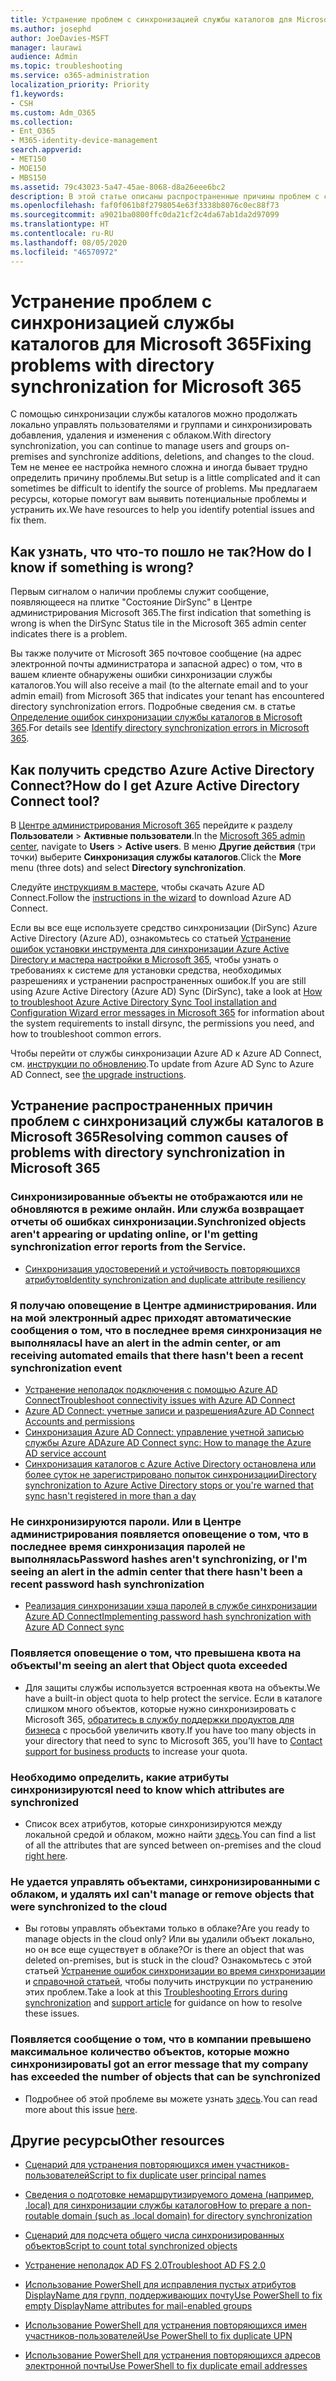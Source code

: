 ```yaml
---
title: Устранение проблем с синхронизацией службы каталогов для Microsoft 365
ms.author: josephd
author: JoeDavies-MSFT
manager: laurawi
audience: Admin
ms.topic: troubleshooting
ms.service: o365-administration
localization_priority: Priority
f1.keywords:
- CSH
ms.custom: Adm_O365
ms.collection:
- Ent_O365
- M365-identity-device-management
search.appverid:
- MET150
- MOE150
- MBS150
ms.assetid: 79c43023-5a47-45ae-8068-d8a26eee6bc2
description: В этой статье описаны распространенные причины проблем с синхронизацией службы каталогов в Office 365, а также несколько способов их решения.
ms.openlocfilehash: faf0f061b8f2798054e63f3338b8076c0ec88f73
ms.sourcegitcommit: a9021ba0800ffc0da21cf2c4da67ab1da2d97099
ms.translationtype: HT
ms.contentlocale: ru-RU
ms.lasthandoff: 08/05/2020
ms.locfileid: "46570972"
---
```

# <a name="fixing-problems-with-directory-synchronization-for-microsoft-365"></a><span data-ttu-id="3f117-103">Устранение проблем с синхронизацией службы каталогов для Microsoft 365</span><span class="sxs-lookup"><span data-stu-id="3f117-103">Fixing problems with directory synchronization for Microsoft 365</span></span>

<span data-ttu-id="3f117-104">С помощью синхронизации службы каталогов можно продолжать локально управлять пользователями и группами и синхронизировать добавления, удаления и изменения с облаком.</span><span class="sxs-lookup"><span data-stu-id="3f117-104">With directory synchronization, you can continue to manage users and groups on-premises and synchronize additions, deletions, and changes to the cloud.</span></span> <span data-ttu-id="3f117-105">Тем не менее ее настройка немного сложна и иногда бывает трудно определить причину проблемы.</span><span class="sxs-lookup"><span data-stu-id="3f117-105">But setup is a little complicated and it can sometimes be difficult to identify the source of problems.</span></span> <span data-ttu-id="3f117-106">Мы предлагаем ресурсы, которые помогут вам выявить потенциальные проблемы и устранить их.</span><span class="sxs-lookup"><span data-stu-id="3f117-106">We have resources to help you identify potential issues and fix them.</span></span>
  
## <a name="how-do-i-know-if-something-is-wrong"></a><span data-ttu-id="3f117-107">Как узнать, что что-то пошло не так?</span><span class="sxs-lookup"><span data-stu-id="3f117-107">How do I know if something is wrong?</span></span>

<span data-ttu-id="3f117-108">Первым сигналом о наличии проблемы служит сообщение, появляющееся на плитке "Состояние DirSync" в Центре администрирования Microsoft 365.</span><span class="sxs-lookup"><span data-stu-id="3f117-108">The first indication that something is wrong is when the DirSync Status tile in the Microsoft 365 admin center indicates there is a problem.</span></span>
  
<span data-ttu-id="3f117-109">Вы также получите от Microsoft 365 почтовое сообщение (на адрес электронной почты администратора и запасной адрес) о том, что в вашем клиенте обнаружены ошибки синхронизации службы каталогов.</span><span class="sxs-lookup"><span data-stu-id="3f117-109">You will also receive a mail (to the alternate email and to your admin email) from Microsoft 365 that indicates your tenant has encountered directory synchronization errors.</span></span> <span data-ttu-id="3f117-110">Подробные сведения см. в статье [Определение ошибок синхронизации службы каталогов в Microsoft 365](identify-directory-synchronization-errors.md).</span><span class="sxs-lookup"><span data-stu-id="3f117-110">For details see [Identify directory synchronization errors in Microsoft 365](identify-directory-synchronization-errors.md).</span></span>
  
## <a name="how-do-i-get-azure-active-directory-connect-tool"></a><span data-ttu-id="3f117-111">Как получить средство Azure Active Directory Connect?</span><span class="sxs-lookup"><span data-stu-id="3f117-111">How do I get Azure Active Directory Connect tool?</span></span>

<span data-ttu-id="3f117-112">В [Центре администрирования Microsoft 365](https://admin.microsoft.com) перейдите к разделу **Пользователи** \> **Активные пользователи**.</span><span class="sxs-lookup"><span data-stu-id="3f117-112">In the [Microsoft 365 admin center](https://admin.microsoft.com), navigate to **Users** \> **Active users**.</span></span> <span data-ttu-id="3f117-113">В меню **Другие действия** (три точки) выберите **Синхронизация службы каталогов**.</span><span class="sxs-lookup"><span data-stu-id="3f117-113">Click the **More** menu (three dots) and select **Directory synchronization**.</span></span> 
  
<span data-ttu-id="3f117-114">Следуйте [инструкциям в мастере](set-up-directory-synchronization.md), чтобы скачать Azure AD Connect.</span><span class="sxs-lookup"><span data-stu-id="3f117-114">Follow the [instructions in the wizard](set-up-directory-synchronization.md) to download Azure AD Connect.</span></span> 
  
<span data-ttu-id="3f117-115">Если вы все еще используете средство синхронизации (DirSync) Azure Active Directory (Azure AD), ознакомьтесь со статьей [Устранение ошибок установки инструмента для синхронизации Azure Active Directory и мастера настройки в Microsoft 365](https://go.microsoft.com/fwlink/p/?LinkId=396717), чтобы узнать о требованиях к системе для установки средства, необходимых разрешениях и устранении распространенных ошибок.</span><span class="sxs-lookup"><span data-stu-id="3f117-115">If you are still using Azure Active Directory (Azure AD) Sync (DirSync), take a look at [How to troubleshoot Azure Active Directory Sync Tool installation and Configuration Wizard error messages in Microsoft 365](https://go.microsoft.com/fwlink/p/?LinkId=396717) for information about the system requirements to install dirsync, the permissions you need, and how to troubleshoot common errors.</span></span> 
  
<span data-ttu-id="3f117-116">Чтобы перейти от службы синхронизации Azure AD к Azure AD Connect, см. [инструкции по обновлению](https://go.microsoft.com/fwlink/p/?LinkId=733240).</span><span class="sxs-lookup"><span data-stu-id="3f117-116">To update from Azure AD Sync to Azure AD Connect, see [the upgrade instructions](https://go.microsoft.com/fwlink/p/?LinkId=733240).</span></span>
  
## <a name="resolving-common-causes-of-problems-with-directory-synchronization-in-microsoft-365"></a><span data-ttu-id="3f117-117">Устранение распространенных причин проблем с синхронизаций службы каталогов в Microsoft 365</span><span class="sxs-lookup"><span data-stu-id="3f117-117">Resolving common causes of problems with directory synchronization in Microsoft 365</span></span>

### <a name="synchronized-objects-arent-appearing-or-updating-online-or-im-getting-synchronization-error-reports-from-the-service"></a><span data-ttu-id="3f117-118">Синхронизированные объекты не отображаются или не обновляются в режиме онлайн. Или служба возвращает отчеты об ошибках синхронизации.</span><span class="sxs-lookup"><span data-stu-id="3f117-118">Synchronized objects aren't appearing or updating online, or I'm getting synchronization error reports from the Service.</span></span>

- [<span data-ttu-id="3f117-119">Синхронизация удостоверений и устойчивость повторяющихся атрибутов</span><span class="sxs-lookup"><span data-stu-id="3f117-119">Identity synchronization and duplicate attribute resiliency</span></span>](https://docs.microsoft.com/azure/active-directory/hybrid/how-to-connect-syncservice-duplicate-attribute-resiliency)

### <a name="i-have-an-alert-in-the-admin-center-or-am-receiving-automated-emails-that-there-hasnt-been-a-recent-synchronization-event"></a><span data-ttu-id="3f117-120">Я получаю оповещение в Центре администрирования. Или на мой электронный адрес приходят автоматические сообщения о том, что в последнее время синхронизация не выполнялась</span><span class="sxs-lookup"><span data-stu-id="3f117-120">I have an alert in the admin center, or am receiving automated emails that there hasn't been a recent synchronization event</span></span>
- [<span data-ttu-id="3f117-121">Устранение неполадок подключения с помощью Azure AD Connect</span><span class="sxs-lookup"><span data-stu-id="3f117-121">Troubleshoot connectivity issues with Azure AD Connect</span></span>](https://docs.microsoft.com/azure/active-directory/hybrid/tshoot-connect-connectivity)
- [<span data-ttu-id="3f117-122">Azure AD Connect: учетные записи и разрешения</span><span class="sxs-lookup"><span data-stu-id="3f117-122">Azure AD Connect Accounts and permissions</span></span>](https://go.microsoft.com/fwlink/p/?LinkId=820598)
- [<span data-ttu-id="3f117-123">Синхронизация Azure AD Connect: управление учетной записью службы Azure AD</span><span class="sxs-lookup"><span data-stu-id="3f117-123">Azure AD Connect sync: How to manage the Azure AD service account</span></span>](https://docs.microsoft.com/azure/active-directory/hybrid/how-to-connect-azureadaccount)
- [<span data-ttu-id="3f117-124">Синхронизация каталогов с Azure Active Directory остановлена или более суток не зарегистрировано попыток синхронизации</span><span class="sxs-lookup"><span data-stu-id="3f117-124">Directory synchronization to Azure Active Directory stops or you're warned that sync hasn't registered in more than a day</span></span>](https://support.microsoft.com/help/2882421/directory-synchronization-to-azure-active-directory-stops-or-you-re-warned-that-sync-hasn-t-registered-in-more-than-a-day)

### <a name="password-hashes-arent-synchronizing-or-im-seeing-an-alert-in-the-admin-center-that-there-hasnt-been-a-recent-password-hash-synchronization"></a><span data-ttu-id="3f117-125">Не синхронизируются пароли. Или в Центре администрирования появляется оповещение о том, что в последнее время синхронизация паролей не выполнялась</span><span class="sxs-lookup"><span data-stu-id="3f117-125">Password hashes aren't synchronizing, or I'm seeing an alert in the admin center that there hasn't been a recent password hash synchronization</span></span>
- [<span data-ttu-id="3f117-126">Реализация синхронизации хэша паролей в службе синхронизации Azure AD Connect</span><span class="sxs-lookup"><span data-stu-id="3f117-126">Implementing password hash synchronization with Azure AD Connect sync</span></span>](https://docs.microsoft.com/azure/active-directory/hybrid/how-to-connect-password-hash-synchronization)

### <a name="im-seeing-an-alert-that-object-quota-exceeded"></a><span data-ttu-id="3f117-127">Появляется оповещение о том, что превышена квота на объекты</span><span class="sxs-lookup"><span data-stu-id="3f117-127">I'm seeing an alert that Object quota exceeded</span></span>
- <span data-ttu-id="3f117-128">Для защиты службы используется встроенная квота на объекты.</span><span class="sxs-lookup"><span data-stu-id="3f117-128">We have a built-in object quota to help protect the service.</span></span> <span data-ttu-id="3f117-129">Если в каталоге слишком много объектов, которые нужно синхронизировать с Microsoft 365, [обратитесь в службу поддержки продуктов для бизнеса](https://support.office.com/article/32a17ca7-6fa0-4870-8a8d-e25ba4ccfd4b) с просьбой увеличить квоту.</span><span class="sxs-lookup"><span data-stu-id="3f117-129">If you have too many objects in your directory that need to sync to Microsoft 365, you'll have to [Contact support for business products](https://support.office.com/article/32a17ca7-6fa0-4870-8a8d-e25ba4ccfd4b) to increase your quota.</span></span>

### <a name="i-need-to-know-which-attributes-are-synchronized"></a><span data-ttu-id="3f117-130">Необходимо определить, какие атрибуты синхронизируются</span><span class="sxs-lookup"><span data-stu-id="3f117-130">I need to know which attributes are synchronized</span></span>
- <span data-ttu-id="3f117-131">Список всех атрибутов, которые синхронизируются между локальной средой и облаком, можно найти [здесь](https://go.microsoft.com/fwlink/p/?LinkId=396719).</span><span class="sxs-lookup"><span data-stu-id="3f117-131">You can find a list of all the attributes that are synced between on-premises and the cloud [right here](https://go.microsoft.com/fwlink/p/?LinkId=396719).</span></span>

### <a name="i-cant-manage-or-remove-objects-that-were-synchronized-to-the-cloud"></a><span data-ttu-id="3f117-132">Не удается управлять объектами, синхронизированными с облаком, и удалять их</span><span class="sxs-lookup"><span data-stu-id="3f117-132">I can't manage or remove objects that were synchronized to the cloud</span></span>
- <span data-ttu-id="3f117-133">Вы готовы управлять объектами только в облаке?</span><span class="sxs-lookup"><span data-stu-id="3f117-133">Are you ready to manage objects in the cloud only?</span></span> <span data-ttu-id="3f117-134">Или вы удалили объект локально, но он все еще существует в облаке?</span><span class="sxs-lookup"><span data-stu-id="3f117-134">Or is there an object that was deleted on-premises, but is stuck in the cloud?</span></span> <span data-ttu-id="3f117-135">Ознакомьтесь с этой статьей [Устранение ошибок синхронизации во время синхронизации](https://go.microsoft.com/fwlink/p/?linkid=842044) и [справочной статьей](https://go.microsoft.com/fwlink/p/?LinkId=396720), чтобы получить инструкции по устранению этих проблем.</span><span class="sxs-lookup"><span data-stu-id="3f117-135">Take a look at this [Troubleshooting Errors during synchronization](https://go.microsoft.com/fwlink/p/?linkid=842044) and [support article](https://go.microsoft.com/fwlink/p/?LinkId=396720) for guidance on how to resolve these issues.</span></span>

### <a name="i-got-an-error-message-that-my-company-has-exceeded-the-number-of-objects-that-can-be-synchronized"></a><span data-ttu-id="3f117-136">Появляется сообщение о том, что в компании превышено максимальное количество объектов, которые можно синхронизировать</span><span class="sxs-lookup"><span data-stu-id="3f117-136">I got an error message that my company has exceeded the number of objects that can be synchronized</span></span>
- <span data-ttu-id="3f117-137">Подробнее об этой проблеме вы можете узнать [здесь](https://go.microsoft.com/fwlink/p/?LinkId=396721).</span><span class="sxs-lookup"><span data-stu-id="3f117-137">You can read more about this issue [here](https://go.microsoft.com/fwlink/p/?LinkId=396721).</span></span>
   
## <a name="other-resources"></a><span data-ttu-id="3f117-138">Другие ресурсы</span><span class="sxs-lookup"><span data-stu-id="3f117-138">Other resources</span></span>

- [<span data-ttu-id="3f117-139">Сценарий для устранения повторяющихся имен участников-пользователей</span><span class="sxs-lookup"><span data-stu-id="3f117-139">Script to fix duplicate user principal names</span></span>](https://go.microsoft.com/fwlink/p/?LinkId=396725)
    
- [<span data-ttu-id="3f117-140">Сведения о подготовке немаршрутизируемого домена (например, .local) для синхронизации службы каталогов</span><span class="sxs-lookup"><span data-stu-id="3f117-140">How to prepare a non-routable domain (such as .local domain) for directory synchronization</span></span>](prepare-a-non-routable-domain-for-directory-synchronization.md)
    
- [<span data-ttu-id="3f117-141">Сценарий для подсчета общего числа синхронизированных объектов</span><span class="sxs-lookup"><span data-stu-id="3f117-141">Script to count total synchronized objects</span></span>](https://go.microsoft.com/fwlink/p/?LinkId=396726)
    
- [<span data-ttu-id="3f117-142">Устранение неполадок AD FS 2.0</span><span class="sxs-lookup"><span data-stu-id="3f117-142">Troubleshoot AD FS 2.0</span></span>](https://go.microsoft.com/fwlink/p/?LinkId=396727)
    
- [<span data-ttu-id="3f117-143">Использование PowerShell для исправления пустых атрибутов DisplayName для групп, поддерживающих почту</span><span class="sxs-lookup"><span data-stu-id="3f117-143">Use PowerShell to fix empty DisplayName attributes for mail-enabled groups</span></span>](https://go.microsoft.com/fwlink/p/?LinkId=396728)
    
- [<span data-ttu-id="3f117-144">Использование PowerShell для устранения повторяющихся имен участников-пользователей</span><span class="sxs-lookup"><span data-stu-id="3f117-144">Use PowerShell to fix duplicate UPN</span></span>](https://go.microsoft.com/fwlink/p/?LinkId=396730)
    
- [<span data-ttu-id="3f117-145">Использование PowerShell для устранения повторяющихся адресов электронной почты</span><span class="sxs-lookup"><span data-stu-id="3f117-145">Use PowerShell to fix duplicate email addresses</span></span>](https://go.microsoft.com/fwlink/p/?LinkId=396731)
    

